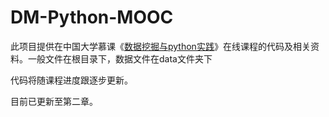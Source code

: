 # DM-Python-MOOC
此项目提供在中国大学慕课《[数据挖掘与python实践](https://www.icourse163.org/course/CUFE-1207262801)》在线课程的代码及相关资料。一般文件在根目录下，数据文件在data文件夹下

代码将随课程进度跟逐步更新。

目前已更新至第二章。
